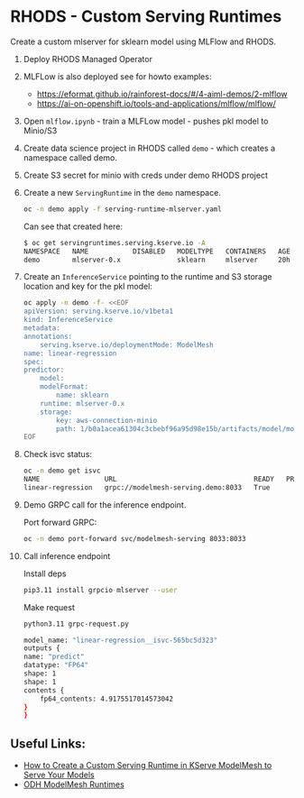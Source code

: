 # RHODS - Custom Serving Runtimes

Create a custom mlserver for sklearn model using MLFlow and RHODS.

1. Deploy RHODS Managed Operator

2. MLFLow is also deployed see for howto examples:
    - https://eformat.github.io/rainforest-docs/#/4-aiml-demos/2-mlflow
    - https://ai-on-openshift.io/tools-and-applications/mlflow/mlflow/

3. Open `mlflow.ipynb` - train a MLFLow model - pushes pkl model to Minio/S3

4. Create data science project in RHODS called `demo` - which creates a namespace called demo.

5. Create S3 secret for minio with creds under demo RHODS project

6. Create a new `ServingRuntime` in the `demo` namespace.

    ```bash
    oc -n demo apply -f serving-runtime-mlserver.yaml
    ```

    Can see that created here:

    ```bash
    $ oc get servingruntimes.serving.kserve.io -A
    NAMESPACE   NAME           DISABLED   MODELTYPE   CONTAINERS   AGE
    demo        mlserver-0.x              sklearn     mlserver     20h
    ```

7. Create an `InferenceService` pointing to the runtime and S3 storage location and key for the pkl model:

    ```bash
    oc apply -n demo -f- <<EOF
    apiVersion: serving.kserve.io/v1beta1
    kind: InferenceService
    metadata:
    annotations:
        serving.kserve.io/deploymentMode: ModelMesh
    name: linear-regression
    spec:
    predictor:
        model:
        modelFormat:
            name: sklearn
        runtime: mlserver-0.x
        storage:
            key: aws-connection-minio
            path: 1/b0a1acea61304c3cbebf96a95d98e15b/artifacts/model/model.pkl
    EOF
    ```

8. Check isvc status:

    ```bash
    oc -n demo get isvc
    NAME                URL                                  READY   PREV   LATEST   PREVROLLEDOUTREVISION   LATESTREADYREVISION   AGE
    linear-regression   grpc://modelmesh-serving.demo:8033   True   
    ```

8. Demo GRPC call for the inference endpoint.

    Port forward GRPC:

    ```bash
    oc -n demo port-forward svc/modelmesh-serving 8033:8033
    ```

9. Call inference endpoint

    Install deps

    ```bash
    pip3.11 install grpcio mlserver --user
    ```

    Make request

    ```bash
    python3.11 grpc-request.py

    model_name: "linear-regression__isvc-565bc5d323"
    outputs {
    name: "predict"
    datatype: "FP64"
    shape: 1
    shape: 1
    contents {
        fp64_contents: 4.9175517014573042
    }
    }
    ```

## Useful Links:

- [How to Create a Custom Serving Runtime in KServe ModelMesh to Serve Your Models](https://www.youtube.com/watch?v=VLXjIGRb3yU)
- [ODH ModelMesh Runtimes](https://github.com/opendatahub-io/odh-manifests/blob/master/model-mesh/runtimes/mlserver-0.x.yaml)

